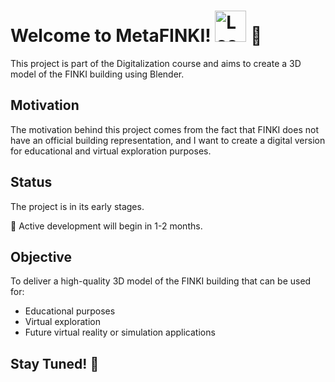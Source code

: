 # Welcome to MetaFINKI! <img src="https://media1.tenor.com/m/KFE_LpbQZ7oAAAAd/loading-load.gif" alt="Loading" style="width: 50px; height: 50px;"> 🚀

This project is part of the Digitalization course and aims to create a 3D model of the FINKI building using Blender.

## Motivation
The motivation behind this project comes from the fact that FINKI does not have an official building representation, and I want to create a digital version for educational and virtual exploration purposes. 

## Status
The project is in its early stages.

👷 Active development will begin in 1-2 months.

## Objective
To deliver a high-quality 3D model of the FINKI building that can be used for:

- Educational purposes
- Virtual exploration
- Future virtual reality or simulation applications


<h2>Stay Tuned! 🚀</h2> 

